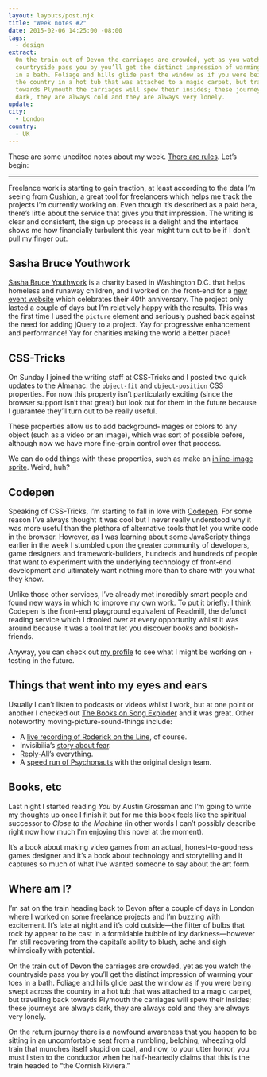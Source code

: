 ```yaml
---
layout: layouts/post.njk
title: "Week notes #2"
date: 2015-02-06 14:25:00 -08:00
tags:
  - design
extract:
  On the train out of Devon the carriages are crowded, yet as you watch the
  countryside pass you by you’ll get the distinct impression of warming your toes
  in a bath. Foliage and hills glide past the window as if you were being swept across
  the country in a hot tub that was attached to a magic carpet, but travelling back
  towards Plymouth the carriages will spew their insides; these journeys are always
  dark, they are always cold and they are always very lonely.
update:
city:
  - London
country:
  - UK
---
```


These are some unedited notes about my week. [There are rules](https://twitter.com/robinrendle/status/561255710567460865). Let’s begin:

---

Freelance work is starting to gain traction, at least according to the data I’m seeing from [Cushion](http://cushionapp.com/), a great tool for freelancers which helps me track the projects I’m currently working on. Even though it’s described as a paid beta, there’s little about the service that gives you that impression. The writing is clear and consistent, the sign up process is a delight and the interface shows me how financially turbulent this year might turn out to be if I don’t pull my finger out.

## Sasha Bruce Youthwork

[Sasha Bruce Youthwork](http://sashabruce.org/) is a charity based in Washington D.C. that helps homeless and runaway children, and I worked on the front-end for a [new event website](http://sashabruce.org/40/) which celebrates their 40th anniversary. The project only lasted a couple of days but I’m relatively happy with the results. This was the first time I used the `picture` element and seriously pushed back against the need for adding jQuery to a project. Yay for progressive enhancement and performance! Yay for charities making the world a better place!

## CSS-Tricks

On Sunday I joined the writing staff at CSS-Tricks and I posted two quick updates to the Almanac: the [`object-fit`](http://css-tricks.com/almanac/properties/o/object-fit/) and [`object-position`](http://css-tricks.com/almanac/properties/o/object-position/) CSS properties. For now this property isn’t particularly exciting (since the browser support isn’t that great) but look out for them in the future because I guarantee they’ll turn out to be really useful.

These properties allow us to add background-images or colors to any object (such as a video or an image), which was sort of possible before, although now we have more fine-grain control over that process.

We can do odd things with these properties, such as make an [inline-image sprite](http://css-tricks.com/spriting-img/). Weird, huh?

## Codepen

Speaking of CSS-Tricks, I’m starting to fall in love with [Codepen](http://codepen.io). For some reason I’ve always thought it was cool but I never really understood why it was more useful than the plethora of alternative tools that let you write code in the browser. However, as I was learning about some JavaScripty things earlier in the week I stumbled upon the greater community of developers, game designers and framework-builders, hundreds and hundreds of people that want to experiment with the underlying technology of front-end development and ultimately want nothing more than to share with you what they know.

Unlike those other services, I’ve already met incredibly smart people and found new ways in which to improve my own work. To put it briefly: I think Codepen is the front-end playground equivalent of Readmill, the defunct reading service which I drooled over at every opportunity whilst it was around because it was a tool that let you discover books and bookish-friends.

Anyway, you can check out [my profile](http://codepen.io/robinrendle) to see what I might be working on + testing in the future.

## Things that went into my eyes and ears

Usually I can’t listen to podcasts or videos whilst I work, but at one point or another I checked out [The Books on Song Exploder](https://soundcloud.com/hrishihirway/song-exploder-no-22-the-books) and it was great. Other noteworthy moving-picture-sound-things include:

- A [live recording of Roderick on the Line](http://www.merlinmann.com/roderick/bonus-roderick-on-the-line-live-at-verdi-club-sf.html), of course.
- Invisibilia’s [story about fear](http://www.npr.org/programs/invisibilia/377515477/fearless).
- [Reply-All](http://gimletmedia.com/show/reply-all/)’s everything.
- A [speed run of Psychonauts](https://www.youtube.com/watch?v=lsDc1YVxHA0) with the original design team.

## Books, etc

Last night I started reading _You_ by Austin Grossman and I’m going to write my thoughts up once I finish it but for me this book feels like the spiritual successor to _Close to the Machine_ (in other words I can’t possibly describe right now how much I’m enjoying this novel at the moment).

It’s a book about making video games from an actual, honest-to-goodness games designer and it’s a book about technology and storytelling and it captures so much of what I’ve wanted someone to say about the art form.

## Where am I?

I’m sat on the train heading back to Devon after a couple of days in London where I worked on some freelance projects and I’m buzzing with excitement. It’s late at night and it’s cold outside—the flitter of bulbs that rock by appear to be cast in a formidable bubble of icy darkness—however I’m still recovering from the capital’s ability to blush, ache and sigh whimsically with potential.

On the train out of Devon the carriages are crowded, yet as you watch the countryside pass you by you’ll get the distinct impression of warming your toes in a bath. Foliage and hills glide past the window as if you were being swept across the country in a hot tub that was attached to a magic carpet, but travelling back towards Plymouth the carriages will spew their insides; these journeys are always dark, they are always cold and they are always very lonely.

On the return journey there is a newfound awareness that you happen to be sitting in an uncomfortable seat from a rumbling, belching, wheezing old train that munches itself stupid on coal, and now, to your utter horror, you must listen to the conductor when he half-heartedly claims that this is the train headed to “the Cornish Riviera.”
